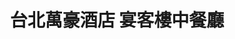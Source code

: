 ---
title: "台北萬豪酒店 宴客樓中餐廳"
description: "台北萬豪酒店 宴客樓中餐廳"
layout: shop
keywords:
  - 美食競賽
  - 台灣美食
  - 美食精選
datePublished: "2025-06-30"
dateModified: "2025-07-06"
city: "台北市"
district: "中山區"
address: "台北市中山區樂群二路199號三樓"
phone: "0221757918"
geo: "25.080450827034152, 121.55894180377362"
google_map: "https://maps.app.goo.gl/GM3cgbjFbHit65bH6"
footinder: "https://footinder.com.tw/%e5%8f%b0%e5%8c%97%e5%b8%82%e4%b8%ad%e5%b1%b1%e5%8d%80/8805/"
official: "https://www.taipeimarriott.com.tw/websev?cat=page&id=45"
award:
  - name: "500盤"
    year: "2024"
    entries:
      - dishes:
          - "鮑魚福州炒飯"
          - "椒麻松花皮蛋麵"

---